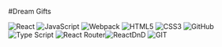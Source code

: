 #Dream Gifts

![React](https://img.shields.io/badge/react-%231572B6.svg?style=for-the-badge&logo=react&logoColor=white) ![JavaScript](https://img.shields.io/badge/javascript-%23FFFF00.svg?style=for-the-badge&logo=javascript&logoColor=black) ![Webpack](https://img.shields.io/badge/webpack-%238DD6F9.svg?style=for-the-badge&logo=webpack&logoColor=black)
![HTML5](https://img.shields.io/badge/html5-%23E34F26.svg?style=for-the-badge&logo=html5&logoColor=white) ![CSS3](https://img.shields.io/badge/css3-%231572B6.svg?style=for-the-badge&logo=css3&logoColor=white) ![GitHub](https://img.shields.io/badge/github-%236f42c1.svg?style=for-the-badge&logo=github&logoColor=white) ![Type Script](https://img.shields.io/badge/-TypeScript-%23007ACC?logo=typescript&logoColor=white&style=flat) ![React Router](https://img.shields.io/badge/-ReactRouter-%23FF0000?logo=reactrouter&logoColor=black&style=flat)![ReactDnD](https://img.shields.io/badge/-ReactDnD-%2300BFFF?logo=React&logoColor=white&style=flat) ![GIT](https://img.shields.io/badge/-GIT-%23FFA500?&logo=GIT&logoColor=white&style=flat)
